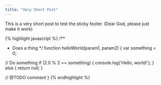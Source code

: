 ```yaml
---
title: "Very Short Post"
---
```

This is a very short post to test the sticky footer.
(Dear God, please just make it work)

{% highlight javascript %}
/**
 * Does a thing
 */
function helloWorld(param1, param2) {
  var something = 0;

  // Do something
  if (2.0 % 2 == something) {
    console.log('Hello, world!');
  } else {
    return null;
  }

  // @TODO comment
}
{% endhighlight %}
